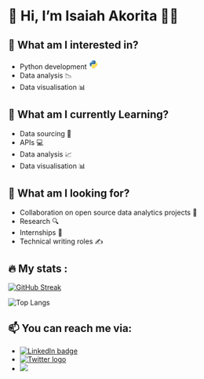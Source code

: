 # 👋 Hi, I’m Isaiah Akorita 👨‍💻

## 🧠  What am I interested in?
- Python development <img src="https://github.com/devicons/devicon/blob/master/icons/python/python-original.svg" title="Python" width=20 />
- Data analysis 📉
- Data visualisation 📊

## 🌱 What am I currently Learning?
-  Data sourcing 🔎
-  APIs 💻
-  Data analysis 📈
-  Data visualisation 📊

## 👀 What am I looking for?
-  Collaboration on open source data analytics projects 👫
-  Research 🔍
-  Internships 🧒
-  Technical writing roles ✍️
  
## 🔥 My stats :
 [![GitHub Streak](http://github-readme-streak-stats.herokuapp.com?user=azaya89&theme=dark&date_format=M%20j%5B%2C%20Y%5D)](https://git.io/streak-stats)
 
 ![Top Langs](https://github-readme-stats.vercel.app/api/top-langs/?username=azaya89&layout=compact&theme=vision-friendly-dark)
 
## 📫 You can reach me via:
<ul>
 <li><a href="https://www.linkedin.com/in/isaiah-akorita/">
    <img src="https://img.shields.io/badge/LinkedIn-blue?logo=linkedin&logoColor=white&style=for-the-badge" alt="LinkedIn badge" />
 </a></li>
 <li><a href="https://twitter.com/AkoritaI">
    <img src="https://img.shields.io/badge/Twitter-blue?logo=twitter&logoColor=white&style=for-the-badge" alt="Twitter logo" />
 </a></li>
  <li><a href="mailto:akoritaisaiah@gmail.com">
    <img src="https://img.shields.io/badge/Gmail-blue?logo=gmail&logoColor=EA4335&style=for-the-badge" />
  </a></li>
</ul>

<!---
Azaya89/Azaya89 is a ✨ special ✨ repository because its `README.md` (this file) appears on your GitHub profile.
You can click the Preview link to take a look at your changes.
--->
